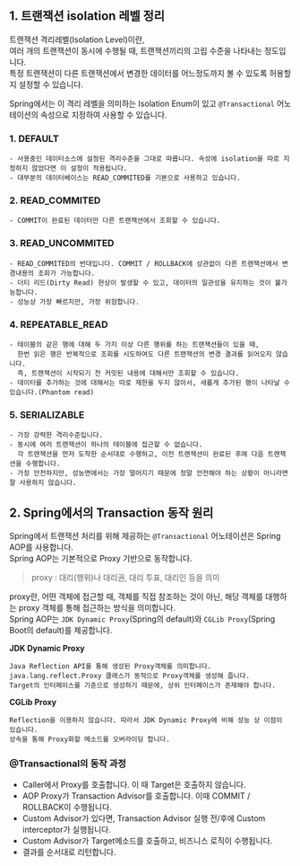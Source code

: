 ## 1. 트랜잭션 isolation 레벨 정리


트랜잭션 격리레벨(Isolation Level)이란,                   
여러 개의 트랜잭션이 동시에 수행될 때, 트랜잭션끼리의 고립 수준을 나타내는 정도입니다.                       
특정 트랜잭션이 다른 트랜잭션에서 변경한 데이터를 어느정도까지 볼 수 있도록 허용할지 설정할 수 있습니다.                     

Spring에서는 이 격리 레벨을 의미하는 Isolation Enum이 있고 `@Transactional` 어노테이션의 속성으로 지정하여 사용할 수 있습니다.


### 1. DEFAULT

```
- 사용중인 데이터소스에 설정된 격리수준을 그대로 따릅니다. 속성에 isolation을 따로 지정하지 않았다면 이 설정이 적용됩니다.
- 대부분의 데이터베이스는 READ_COMMITED를 기본으로 사용하고 있습니다.
```

### 2. READ_COMMITED

```
- COMMIT이 완료된 데이터만 다른 트랜잭션에서 조회할 수 있습니다.
```

### 3. READ_UNCOMMITED

```
- READ_COMMITED의 반대입니다. COMMIT / ROLLBACK에 상관없이 다른 트랜잭션에서 변경내용의 조회가 가능합니다.
- 더티 리드(Dirty Read) 현상이 발생할 수 있고, 데이터의 일관성을 유지하는 것이 불가능합니다.
- 성능상 가장 빠르지만, 가장 위험합니다.
```

### 4. REPEATABLE_READ
```
- 테이블의 같은 행에 대해 두 가지 이상 다른 행위를 하는 트랜잭션들이 있을 때,
  한번 읽은 행은 반복적으로 조회를 시도하여도 다른 트랜잭션의 변경 결과를 읽어오지 않습니다.
  즉, 트랜잭션이 시작되기 전 커밋된 내용에 대해서만 조회할 수 있습니다.
- 데이터를 추가하는 것에 대해서는 따로 제한을 두지 않아서, 새롭게 추가된 행이 나타날 수 있습니다.(Phantom read)
```

### 5. SERIALIZABLE
```
- 가장 강력한 격리수준입니다.
- 동시에 여러 트랜잭션이 하나의 테이블에 접근할 수 없습니다.
  각 트랜잭션을 먼저 도착한 순서대로 수행하고, 이전 트랜잭션이 완료된 후에 다음 트랜잭션을 수행합니다.
- 가장 안전하지만, 성능면에서는 가장 떨어지기 때문에 정말 안전해야 하는 상황이 아니라면 잘 사용하지 않습니다.
```

## 2. Spring에서의 Transaction 동작 원리

Spring에서 트랜잭션 처리를 위해 제공하는 `@Transactional` 어노테이션은 Spring AOP를 사용합니다.                 
Spring AOP는 기본적으로 Proxy 기반으로 동작합니다.

> proxy : 대리(행위)나 대리권, 대리 투표, 대리인 등을 의미

proxy란, 어떤 객체에 접근할 때, 객체를 직접 참조하는 것이 아닌, 해당 객체를 대행하는 proxy 객체를 통해 접근하는 방식을 의미합니다.                
Spring AOP는 `JDK Dynamic Proxy`(Spring의 default)와 `CGLib Proxy`(Spring Boot의 default)를 제공합니다.                

**JDK Dynamic Proxy**
```
Java Reflection API를 통해 생성된 Proxy객체를 의미합니다.
java.lang.reflect.Proxy 클래스가 동적으로 Proxy객체를 생성해 줍니다.
Target의 인터페이스를 기준으로 생성하기 때문에, 상위 인터페이스가 존재해야 합니다.
```

**CGLib Proxy**
```
Reflection을 이용하지 않습니다. 따라서 JDK Dynamic Proxy에 비해 성능 상 이점이 있습니다.
상속을 통해 Proxy화할 메소드를 오버라이딩 합니다.
```

### @Transactional의 동작 과정

- Caller에서 Proxy를 호출합니다. 이 때 Target은 호출하지 않습니다.
- AOP Proxy가 Transaction Advisor를 호출합니다. 이때 COMMIT / ROLLBACK이 수행됩니다.
- Custom Advisor가 있다면, Transaction Advisor 실행 전/후에 Custom interceptor가 실행됩니다.
- Custom Advisor가 Target메소드를 호출하고, 비즈니스 로직이 수행됩니다.
- 결과를 순서대로 리턴합니다.
